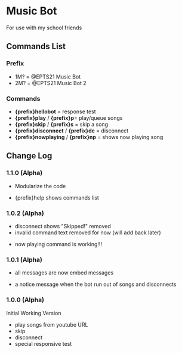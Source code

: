 # Music Bot
For use with my school friends

## Commands List
### Prefix
* 1M? = @EPTS21 Music Bot
* 2M? = @EPTS21 Music Bot 2

### Commands
* <b>{prefix}hellobot</b> = response test
* <b>{prefix}play</b> / <b>{prefix}p</b>= play/queue songs
* <b>{prefix}skip</b> / <b>{prefix}s</b> = skip a song
* <b>{prefix}disconnect</b> / <b>{prefix}dc</b> = disconnect
* <b>{prefix}nowplaying</b> / <b>{prefix}np</b> = shows now playing song

## Change Log
### 1.1.0 (Alpha)
* Modularize the code
+ {prefix}help shows commands list

### 1.0.2 (Alpha)
- disconnect shows "Skipped!" removed
- invalid command text removed for now (will add back later)
+ now playing command is working!!!

### 1.0.1 (Alpha)
* all messages are now embed messages
+ a notice message when the bot run out of songs and disconnects

### 1.0.0 (Alpha)
Initial Working Version
+ play songs from youtube URL
+ skip
+ disconnect
+ special responsive test

